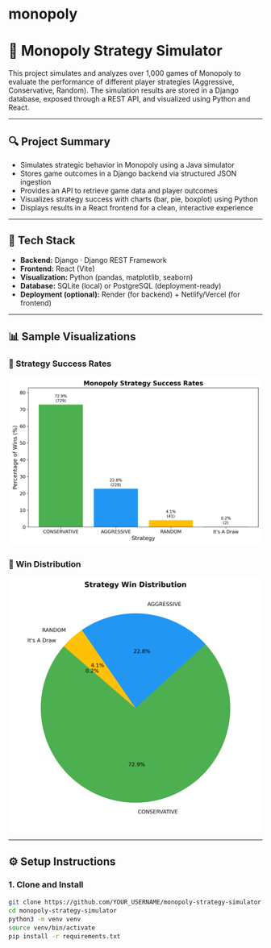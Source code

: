 # monopoly
# 🧠 Monopoly Strategy Simulator

This project simulates and analyzes over 1,000 games of Monopoly to evaluate the performance of different player strategies (Aggressive, Conservative, Random). The simulation results are stored in a Django database, exposed through a REST API, and visualized using Python and React.

---

## 🔍 Project Summary

- Simulates strategic behavior in Monopoly using a Java simulator
- Stores game outcomes in a Django backend via structured JSON ingestion
- Provides an API to retrieve game data and player outcomes
- Visualizes strategy success with charts (bar, pie, boxplot) using Python
- Displays results in a React frontend for a clean, interactive experience

---

## 🧱 Tech Stack

- **Backend:** Django · Django REST Framework
- **Frontend:** React (Vite)
- **Visualization:** Python (pandas, matplotlib, seaborn)
- **Database:** SQLite (local) or PostgreSQL (deployment-ready)
- **Deployment (optional):** Render (for backend) + Netlify/Vercel (for frontend)

---

## 📊 Sample Visualizations

### 🎯 Strategy Success Rates

![Bar Chart](./monopoly_strategy_bar_chart.png)

### 🥧 Win Distribution

![Pie Chart](./monopoly_strategy_pie_chart.png)

---

## ⚙️ Setup Instructions

### 1. Clone and Install

```bash
git clone https://github.com/YOUR_USERNAME/monopoly-strategy-simulator.git
cd monopoly-strategy-simulator
python3 -m venv venv
source venv/bin/activate
pip install -r requirements.txt
